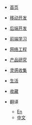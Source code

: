 <!--
 * @Author: your name
 * @Date: 2020-10-31 17:57:11
 * @LastEditTime: 2020-11-03 15:44:27
 * @LastEditors: Please set LastEditors
 * @Description: In User Settings Edit
 * @FilePath: /Blogs/_navbar.md
 * 在链接后面指定页面标题，可以有更好的SEO， * [移动开发](zh-cn/mobileDev/ "移动端架构")
-->

* [首页](zh-cn/)
* [移动开发](zh-cn/mobileDev/ "移动端架构")
* [后端开发](zh-cn/backendDev)
* [前端学习](zh-cn/frontendDev)
* [网络工程](zh-cn/network "TCP")
* [产品研究](zh-cn/product "产品分析，竞品分析")
* [灵感收集](zh-cn/ideas)
* [生活](zh-cn/story)
* [收藏](zh-cn/collect)


* 翻译
  * [En](en/)
  * [中文](zh-cn/)


